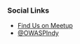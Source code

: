 <!--### Chapter Information
* Chapter Region

### Social Links
* [Meetup](#)
* [Social Link](#)-->
### Social Links
* [Find Us on Meetup](https://www.meetup.com/indyowasp/)
* [@OWASPIndy](https://twitter.com/OWASPIndy)
